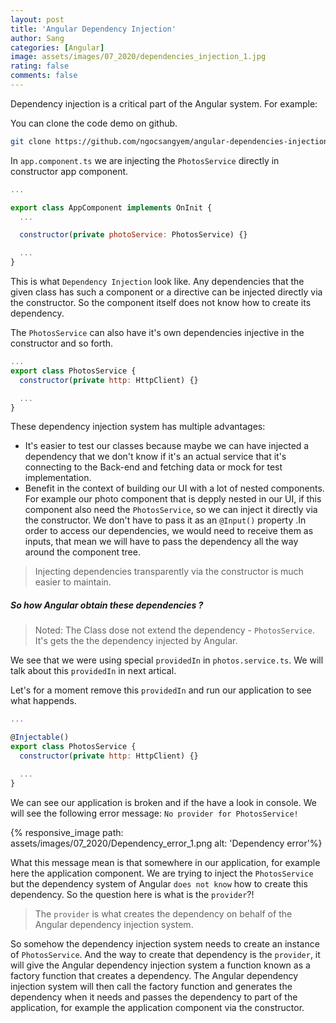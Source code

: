 ```yaml
---
layout: post
title: 'Angular Dependency Injection'
author: Sang
categories: [Angular]
image: assets/images/07_2020/dependencies_injection_1.jpg
rating: false
comments: false
---
```


Dependency injection is a critical part of the Angular system. For example:

You can clone the code demo on github.

```sh
git clone https://github.com/ngocsangyem/angular-dependencies-injection-demo.git
```

In `app.component.ts` we are injecting the `PhotosService` directly in constructor app component.

```javascript
...

export class AppComponent implements OnInit {
  ...

  constructor(private photoService: PhotosService) {}

  ...
}
```

This is what `Dependency Injection` look like. Any dependencies that the given class has such a component or a directive can be injected directly via the constructor. So the component itself does not know how to create its dependency.

The `PhotosService` can also have it's own dependencies injective in the constructor and so forth.

```javascript
...
export class PhotosService {
  constructor(private http: HttpClient) {}

  ...
}
```

These dependency injection system has multiple advantages:

- It's easier to test our classes because maybe we can have injected a dependency that we don't know if it's an actual service that it's connecting to the Back-end and fetching data or mock for test implementation.
- Benefit in the context of building our UI with a lot of nested components. For example our photo component that is depply nested in our UI, if this component also need the `PhotosService`, so we can inject it directly via the constructor. We don't have to pass it as an `@Input()` property .In order to access our dependencies, we would need to receive them as inputs, that mean we will have to pass the dependency all the way around the component tree.

> Injecting dependencies transparently via the constructor is much easier to maintain.

##### So how Angular obtain these dependencies ?

> Noted: The Class dose not extend the dependency - `PhotosService`. It's gets the the dependency injected by Angular.

We see that we were using special `providedIn` in `photos.service.ts`. We will talk about this `providedIn` in next artical.

Let's for a moment remove this `providedIn` and run our application to see what happends.

```javascript
...

@Injectable()
export class PhotosService {
  constructor(private http: HttpClient) {}

  ...
}
```
We can see our application is broken and if the have a look in console. We will see the following error message: `No provider for PhotosService!`

{% responsive_image path: assets/images/07_2020/Dependency_error_1.png alt: 'Dependency error'%}

What this message mean is that somewhere in our application, for example here the application component. We are trying to inject the `PhotosService` but the dependency system of Angular `does not know` how to create this dependency. So the question here is what is the `provider`?!

> The `provider` is what creates the dependency on behalf of the Angular dependency injection system.

So somehow the dependency injection system needs to create an instance of `PhotosService`. And the way to create that dependency is the `provider`, it will give the Angular dependency injection system a function known as a factory function that creates a dependency. The Angular dependency injection system will then call the factory function and generates the dependency when  it needs and passes the dependency to part of the application, for example the application component via the constructor.